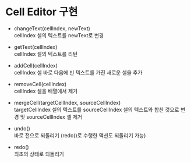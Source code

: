 # Cell Editor 구현

- changeText(cellIndex, newText)<br />
cellIndex 셀의 텍스트를 newText로 변경

- getText(cellIndex)<br />
cellIndex 셀의 텍스트를 리턴

- addCell(cellIndex)<br />
cellIndex 셀 바로 다음에 빈 텍스트를 가진 새로운 셀을 추가

- removeCell(cellIndex)<br />
cellIndex 셀을 배열에서 제거

- mergeCell(targetCellIndex, sourceCellIndex)<br />
targetCellIndex 셀의 텍스트를 sourceCellIndex 셀의 텍스트와 합친 것으로 변경 및 sourceCellIndex 셀 제거

- undo()<br />
바로 전으로 되돌리기 (redo()로 수행한 액션도 되돌리기 가능)

- redo()<br />
최초의 상태로 되돌리기
